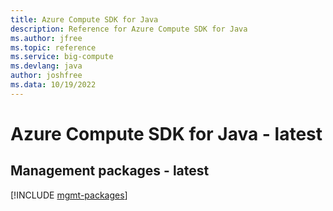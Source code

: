 ```yaml
---
title: Azure Compute SDK for Java
description: Reference for Azure Compute SDK for Java
ms.author: jfree
ms.topic: reference
ms.service: big-compute
ms.devlang: java
author: joshfree
ms.data: 10/19/2022
---
```

# Azure Compute SDK for Java - latest

## Management packages - latest
[!INCLUDE [mgmt-packages](compute-mgmt-index.md)]
